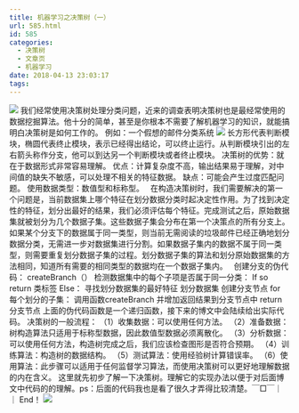 ```yaml
---
title: 机器学习之决策树（一）
url: 585.html
id: 585
categories:
  - 决策树
  - 文章页
  - 机器学习
date: 2018-04-13 23:03:17
tags:
---
```


![](http://47.100.4.8/wp-content/uploads/2018/04/timg.jpg) 我们经常使用决策树处理分类问题，近来的调查表明决策树也是最经常使用的数据挖掘算法。他十分的简单，甚至是你根本不需要了解机器学习的知识，就能搞明白决策树是如何工作的。 例如：一个假想的邮件分类系统 ![](http://47.100.4.8/wp-content/uploads/2018/04/32123123.png) 长方形代表判断模块，椭圆代表终止模块，表示已经得出结论，可以终止运行。从判断模块引出的左右箭头称作分支，他可以到达另一个判断模块或者终止模块。 决策树的优势：就在于数据形式非常容易理解。 优点：计算复杂度不高，输出结果易于理解，对中间值的缺失不敏感，可以处理不相关的特征数据。 缺点：可能会产生过度匹配问题。 使用数据类型：数值型和标称型。   在构造决策树时，我们需要解决的第一个问题是，当前数据集上哪个特征在划分数据分类时起决定性作用。为了找到决定性的特征，划分出最好的结果，我们必须评估每个特征。完成测试之后，原始数据集就被划分为几个数据子集。这些数据子集会分布在第一个决策点的所有分支上。如果某个分支下的数据属于同一类型，则当前无需阅读的垃圾邮件已经正确地划分数据分类，无需进一步对数据集进行分割。如果数据子集内的数据不属于同一类型，则需要重复划分数据子集的过程。划分数据子集的算法和划分原始数据集的方法相同，知道所有需要的相同类型的数据均在一个数据子集内。   创建分支的伪代码： createBranch（） 检测数据集中的每个子项是否属于同一分类： If so return 类标签 Else： 寻找划分数据集的最好特征 划分数据集 创建分支节点 for  每个划分的子集： 调用函数createBranch 并增加返回结果到分支节点中 return 分支节点 上面的伪代码函数是一个递归函数，接下来的博文中会陆续给出实际代码。 决策树的一般流程： （1）收集数据：可以使用任何方法。 （2）准备数据：树构造算法只适用于标称型数据，因此数值型数据必须离散化。 （3）分析数据：可以使用任何方法，构造树完成之后，我们应该检查图形是否符合预期。 （4）训练算法：构造树的数据结构。 （5）测试算法：使用经验树计算错误率。 （6）使用算法：此步骤可以适用于任何监督学习算法，而使用决策树可以更好地理解数据的内在含义。 这里就先初步了解一下决策树。理解它的实现办法以便于对后面博文中代码的的理解。ps：后面的代码我也是看了很久才弄得比较清楚。￣□￣｜｜ End！ ![](http://47.100.4.8/wp-content/uploads/2018/03/timg-1.jpg)